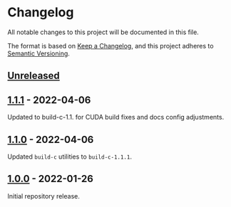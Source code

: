 # Changelog
All notable changes to this project will be documented in this file.

The format is based on [Keep a Changelog](https://keepachangelog.com/en/1.0.0/),
and this project adheres to [Semantic Versioning](https://semver.org/spec/v2.0.0.html).

## [Unreleased]

## [1.1.1] - 2022-04-06
Updated to build-c-1.1. for CUDA build fixes and docs config adjustments.

## [1.1.0] - 2022-04-06
Updated `build-c` utilities to `build-c-1.1.1`.

## [1.0.0] - 2022-01-26
Initial repository release.

[Unreleased]: https://github.com/adequatesystems/extended-c/compare/extended-c-1.1.1...HEAD
[1.1.1]: https://github.com/adequatesystems/extended-c/compare/extended-c-1.1.0...extended-c-1.1.1
[1.1.0]: https://github.com/adequatesystems/extended-c/compare/extended-c-1.0.0...extended-c-1.1.0
[1.0.0]: https://github.com/adequatesystems/extended-c/releases/tag/extended-c-1.0.0
